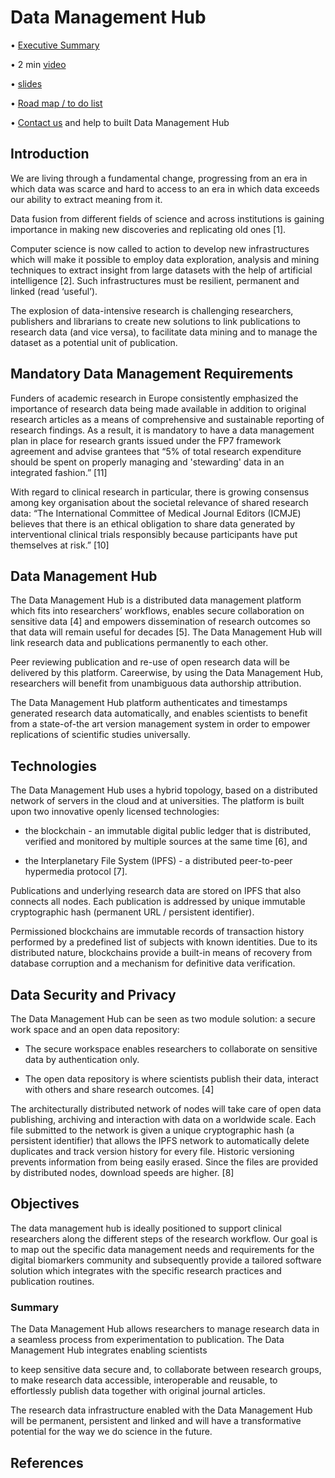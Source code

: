 # Data Management Hub

• [Executive Summary](https://github.com/kubrik-engineering/damahub/blob/master/ExecutiveSummaryDataManagementHub.pdf)

• 2 min [video](https://vimeo.com/damahub/)

• [slides](https://github.com/kubrik-engineering/damahub/blob/master/DaMaHub_slides.pdf)

• [Road map / to do list](https://github.com/kubrik-engineering/damahub/blob/master/to%20do%20list.md)

• [Contact us](https://github.com/kubrik-engineering/damahub/blob/master/contact.md) and help to built Data Management Hub

## Introduction

We are living through a fundamental change, progressing from an era in which data was scarce and hard to access to an era in which data exceeds our ability to extract meaning from it. 

Data fusion from different fields of science and across institutions is gaining importance in making new discoveries and replicating old ones [1]. 

Computer science is now called to action to develop new infrastructures which will make it possible to employ data exploration, analysis and mining techniques to extract insight from large datasets with the help of artificial intelligence [2]. Such infrastructures must be resilient, permanent and linked (read ‘useful’).

The explosion of data-intensive research is challenging researchers, publishers and librarians to create new solutions to link publications to research data (and vice versa), to facilitate data mining and to manage the dataset as a potential unit of publication.


## Mandatory Data Management Requirements

Funders of academic research in Europe consistently emphasized the importance of research data being made available in addition to original research articles as a means of comprehensive and sustainable reporting of research findings. As a result, it is mandatory to have a data management plan in place for research grants issued under the FP7 framework agreement and advise grantees that “5% of total research expenditure should be spent on properly managing and 'stewarding' data in an integrated fashion.” [11]

With regard to clinical research in particular, there is growing consensus among key organisation about the societal relevance of shared research data: “The International Committee of Medical Journal Editors (ICMJE) believes that there is an ethical obligation to share data generated by interventional clinical trials responsibly because participants have put themselves at risk.” [10]

##  Data Management Hub

The Data Management Hub is a distributed data management platform which fits into researchers’ workflows, enables secure collaboration on sensitive data [4] and empowers dissemination of research outcomes so that data will remain useful for decades [5]. The Data Management Hub will link research data and publications permanently to each other. 

Peer reviewing publication and re-use of open research data will be delivered by this platform. Careerwise, by using the Data Management Hub, researchers will benefit from unambiguous data authorship attribution. 

The Data Management Hub platform authenticates and timestamps generated research data automatically, and enables scientists to benefit from a state-of-the art version management system in order to empower replications of scientific studies universally.

##  Technologies

The Data Management Hub uses a hybrid topology, based on a distributed network of servers in the cloud and at universities.  The platform is built upon two innovative openly licensed technologies: 

* the blockchain -  an immutable digital public ledger that is distributed, verified and monitored by multiple sources at the same time [6], and 

* the Interplanetary File System (IPFS) - a distributed peer-to-peer hypermedia protocol [7]. 

Publications and underlying research data are stored on IPFS that also connects all nodes. Each publication is addressed by unique immutable cryptographic hash (permanent URL / persistent identifier).

Permissioned blockchains are immutable records of transaction history performed by a predefined list of subjects with known identities. Due to its distributed nature, blockchains provide a built-in means of recovery from database corruption and a mechanism for definitive data verification. 

## Data Security and Privacy

The Data Management Hub can be seen as two module solution: a secure work space and an open data repository:

* The secure workspace enables researchers to collaborate on sensitive data by authentication only.
 
* The open data repository is where scientists publish their data, interact with others and share research outcomes. [4]

The architecturally distributed network of nodes will take care of open data publishing, archiving and interaction with data on a worldwide scale.  Each file submitted to the network is given a unique cryptographic hash (a persistent identifier) that allows the IPFS network to automatically delete duplicates and track version history for every file. Historic versioning prevents information from being easily erased. Since the files are provided by distributed nodes, download speeds are higher. [8]

## Objectives

The data management hub is ideally positioned to support clinical researchers along the different steps of the research workflow. Our goal is to map out the specific data management needs and requirements for the digital biomarkers community and subsequently provide a tailored software solution which integrates with the specific research practices and publication routines. 

### Summary

The Data Management Hub allows researchers to manage research data in a seamless process from experimentation to publication. The Data Management Hub integrates enabling scientists 

to keep sensitive data secure and,
to collaborate between research groups,  
to make research data accessible, interoperable and reusable,
to effortlessly publish data together with original journal articles.
 
The research data infrastructure enabled with the Data Management Hub will be permanent, persistent and linked and will have a transformative potential for the way we do science in the future.


## References


[^1]: “The STM Report: An overview of scientific and scholarly journal publishing.” Mark Ware and Michael Mabe. (2015) [http://www.stm-assoc.org/2015_02_20_STM_Report_2015.pdf](http://www.stm-assoc.org/2015_02_20_STM_Report_2015.pdf) [cited 7 May 2017] 

[^2]: "Computer-Aided Discovery Tools for Volcano Deformation Studies with InSAR and GPS." Victor Pankratius et al. (2016) [https://agu.confex.com/agu/fm16/meetingapp.cgi/Paper/139594](https://agu.confex.com/agu/fm16/meetingapp.cgi/Paper/139594) [cited 7 May 2017]

[^3]: “A Journal is a Club: A New Economic Model for Scholarly Publishing.” Potts, Jason, John Hartley, Lucy Montgomery, Cameron Neylon, and Ellie Rennie. (2016) (Available at SSRN: [http://ssrn.com/abstract=2763975](http://ssrn.com/abstract=2763975) [cited 20 April 2016]

[^4]: "Study on the EC Open Research: Data Pilot and Personal Data Rules." OpenAIRE. (2017) [https://www.openaire.eu/public-documents?id=864&task=document.viewdoc](https://www.openaire.eu/public-documents?id=864&task=document.viewdoc) [cited 20 April 2016]

[^5]: "ODR: Scholarly Publishing & Knowledge Preservation." Kubrik Engineering. (2017) [http://kubrik.io/projects/odr/](http://kubrik.io/projects/odr/) [cited 7 May 2017]

[^6]: “All you need to know about blockchain, explained simply.” Rosamond Hutt. (2017). 
[https://www.weforum.org/agenda/2016/06/blockchain-explained-simply/](https://www.weforum.org/agenda/2016/06/blockchain-explained-simply/) [cited 5 May 2017]

[^7]: IPFS [https://ipfs.io](https://ipfs.io) [cited 7 May 2017]

[^8]: "The IPFS and the blockchain" [https://www.deepdotweb.com/2017/05/09/the-ipfs-and-the-blockchain/](https://www.deepdotweb.com/2017/05/09/the-ipfs-and-the-blockchain/) [cited 9 May 2017]

[^9]: Since July 2016 every application under Horizon 2020 program must include Data Management Plan - "H2020 Program Guidelines on Open Access to Scientific Publications and Research Data in Horizon 2020", Version 3.1., 25. page 8, August 2016 [https://ec.europa.eu/research/participants/data/ref/h2020/grants_manual/hi/oa_pilot/h2020-hi-oa-pilot-guide_en.pdf ](https://ec.europa.eu/research/participants/data/ref/h2020/grants_manual/hi/oa_pilot/h2020-hi-oa-pilot-guide_en.pdf)[cited 23 January 2017]

[^10]: "Sharing Clinical Trial Data — A Proposal from the International Committee of Medical Journal Editors." Darren B. Taichman et al. (2016) [http://www.nejm.org/doi/10.1056/NEJMe1515172](http://www.nejm.org/doi/10.1056/NEJMe1515172) [cited 7 May 2017]

[^11]: "Realising the European Open Science Cloud." European Union. (2016) [https://ec.europa.eu/research/openscience/pdf/realising_the_european_open_science_cloud_2016.pdf#view=fit&pagemode=none](https://ec.europa.eu/research/openscience/pdf/realising_the_european_open_science_cloud_2016.pdf#view=fit&pagemode=none) [cited 7 May 2017]

[^12]: "Guidelines on FAIR Data Management in Horizon 2020." European Union. (2016) [https://ec.europa.eu/research/participants/data/ref/h2020/grants_manual/hi/oa_pilot/h2020-hi-oa-data-mgt_en.pdf](https://ec.europa.eu/research/participants/data/ref/h2020/grants_manual/hi/oa_pilot/h2020-hi-oa-data-mgt_en.pdf) [cited 7 May 2017]
